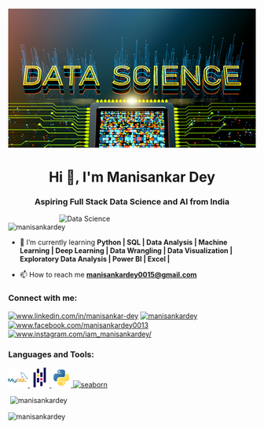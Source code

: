 ![logo](https://github.com/ManisankarDey/ManisankarDey/blob/main/f834253f-66b2-467b-883c-4bc92bab060a.png)
<h1 align="center">Hi 👋, I'm Manisankar Dey</h1>
<h3 align="center">Aspiring Full Stack Data Science and AI from India</h3>

<img align="right" alt="Data Science" width="400" src="https://chools.in/wp-content/uploads/data-science-2-1.gif">

<p align="left"> <img src="https://komarev.com/ghpvc/?username=manisankardey&label=Profile%20views&color=0e75b6&style=flat" alt="manisankardey" /> </p>

- 🌱 I’m currently learning **Python | SQL | Data Analysis | Machine Learning | Deep Learning | Data Wrangling | Data Visualization | Exploratory Data Analysis | Power BI | Excel |**

- 📫 How to reach me **manisankardey0015@gmail.com**

<h3 align="left">Connect with me:</h3>
<p align="left">
<a href="https://linkedin.com/in/www.linkedin.com/in/manisankar-dey" target="blank"><img align="center" src="https://raw.githubusercontent.com/rahuldkjain/github-profile-readme-generator/master/src/images/icons/Social/linked-in-alt.svg" alt="www.linkedin.com/in/manisankar-dey" height="30" width="40" /></a>
<a href="https://kaggle.com/manisankardey" target="blank"><img align="center" src="https://raw.githubusercontent.com/rahuldkjain/github-profile-readme-generator/master/src/images/icons/Social/kaggle.svg" alt="manisankardey" height="30" width="40" /></a>
<a href="https://fb.com/www.facebook.com/manisankardey0013" target="blank"><img align="center" src="https://raw.githubusercontent.com/rahuldkjain/github-profile-readme-generator/master/src/images/icons/Social/facebook.svg" alt="www.facebook.com/manisankardey0013" height="30" width="40" /></a>
<a href="https://instagram.com/www.instagram.com/iam_manisankardey/" target="blank"><img align="center" src="https://raw.githubusercontent.com/rahuldkjain/github-profile-readme-generator/master/src/images/icons/Social/instagram.svg" alt="www.instagram.com/iam_manisankardey/" height="30" width="40" /></a>
</p>

<h3 align="left">Languages and Tools:</h3>
<p align="left"> <a href="https://www.mysql.com/" target="_blank" rel="noreferrer"> <img src="https://raw.githubusercontent.com/devicons/devicon/master/icons/mysql/mysql-original-wordmark.svg" alt="mysql" width="40" height="40"/> </a> <a href="https://pandas.pydata.org/" target="_blank" rel="noreferrer"> <img src="https://raw.githubusercontent.com/devicons/devicon/2ae2a900d2f041da66e950e4d48052658d850630/icons/pandas/pandas-original.svg" alt="pandas" width="40" height="40"/> </a> <a href="https://www.python.org" target="_blank" rel="noreferrer"> <img src="https://raw.githubusercontent.com/devicons/devicon/master/icons/python/python-original.svg" alt="python" width="40" height="40"/> </a> <a href="https://seaborn.pydata.org/" target="_blank" rel="noreferrer"> <img src="https://seaborn.pydata.org/_images/logo-mark-lightbg.svg" alt="seaborn" width="40" height="40"/> </a> </p>

<p>&nbsp;<img align="center" src="https://github-readme-stats.vercel.app/api?username=manisankardey&show_icons=true&locale=en" alt="manisankardey" /></p>

<p><img align="center" src="https://github-readme-streak-stats.herokuapp.com/?user=manisankardey&" alt="manisankardey" /></p>
